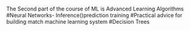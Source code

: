 The Second part of the course of ML is  Advanced Learning Algorithms
#Neural Networks- Inference()prediction 
training
#Practical advice for building match machine learning system
#Decision Trees
